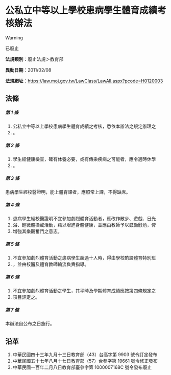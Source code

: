 # 公私立中等以上學校患病學生體育成績考核辦法


> [!WARNING]
> 已廢止


**法規類別**：廢止法規＞教育部

**異動日期**：2011/02/08  

**法規網址**：https://law.moj.gov.tw/LawClass/LawAll.aspx?pcode=H0120003



## 法條
##### 第 1 條
1. 公私立中等以上學校患病學生體育成績之考核，悉依本辦法之規定辦理之
1. 。

##### 第 2 條
1. 學生經健康檢查，確有休養必要，或有傳染疾病之可能者，應令適時休學
1. 。

##### 第 3 條
患病學生經校醫證明，能上體育課者，應照常上課，不得缺席。

##### 第 4 條
1. 患病學生經校醫證明不宜參加劇烈體育活動者，應改作散步、遊戲、日光
1. 浴、輕微體操或活動，藉以增進身體健康，並應由教師予以鼓勵慰勉，俾
1. 增強其樂觀奮鬥之意志。

##### 第 5 條
1. 不宜參加劇烈體育活動之患病學生超過十人時，得由學校酌設體育特別班
1. ，並由校醫及體育教師輪流負責指導。

##### 第 6 條
1. 不宜參加劇烈體育活動之學生，其平時及學期體育成績應按第四條規定之
1. 項目評定之。

##### 第 7 條
本辦法自公布之日施行。

## 沿革
1. 中華民國四十三年九月十三日教育部（43）台高字第 9903 號令訂定發布
1. 中華民國五十七年八月十七日教育部（57）台參字第 19661 號令修正發布
1. 中華民國一百年二月八日教育部臺參字第 1000007168C  號令發布廢止
